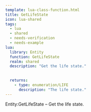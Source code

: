 ```yaml
---
template: lua-class-function.html
title: GetLifeState
icon: lua-shared
tags:
  - lua
  - shared
  - needs-verification
  - needs-example
lua:
  library: Entity
  function: GetLifeState
  realm: shared
  description: "Get the life state."
  
  
  returns:
    - type: enumeration/LIFE
      description: "The life state."
---
```


<div class="lua__search__keywords">
Entity:GetLifeState &#x2013; Get the life state.
</div>
